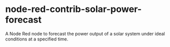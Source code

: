 # node-red-contrib-solar-power-forecast
A Node Red node to forecast the power output of a solar system under ideal conditions at a specified time.
